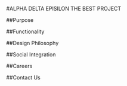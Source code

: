 #ALPHA DELTA EPISILON THE BEST PROJECT

##Purpose

##Functionality

##Design Philosophy

##Social Integration

##Careers

##Contact Us

